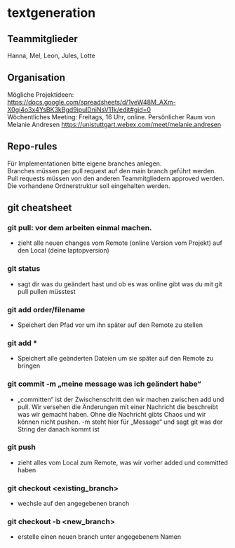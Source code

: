# textgeneration

## Teammitglieder
Hanna, Mel, Leon, Jules, Lotte

## Organisation
Mögliche Projektideen: https://docs.google.com/spreadsheets/d/1veW48M_AXm-X0gi4o3x4YsBK3kBgd9ipulDniNsV11k/edit#gid=0 \
Wöchentliches Meeting: Freitags, 16 Uhr, online.
Persönlicher Raum von Melanie Andresen
https://unistuttgart.webex.com/meet/melanie.andresen

## Repo-rules
Für Implementationen bitte eigene branches anlegen. \
Branches müssen per pull request auf den main branch geführt werden. \
Pull requests müssen von den anderen Teammitgliedern approved werden. \
Die vorhandene Ordnerstruktur soll eingehalten werden. 

## git cheatsheet
### git pull: vor dem arbeiten einmal machen. 
- zieht alle neuen changes vom Remote (online Version vom Projekt) auf den Local (deine laptopversion) 

### git status 
- sagt dir was du geändert hast und ob es was online gibt was du mit git pull pullen müsstest 

### git add order/filename
- Speichert den Pfad vor um ihn später auf den Remote zu stellen 

### git add *
- Speichert alle geänderten Dateien um sie später auf den Remote zu bringen 

### git commit -m „meine message was ich geändert habe“ 
- „committen“ ist der Zwischenschritt den wir machen zwischen add und pull. Wir versehen die Änderungen mit einer Nachricht die beschreibt was wir gemacht  haben. Ohne die Nachricht gibts Chaos und wir können nicht pushen. -m steht hier für „Message“ und sagt git was der String der danach kommt ist

### git push
- zieht alles vom Local zum Remote, was wir vorher added und committed haben

### git checkout <existing_branch>
- wechsle auf den angegebenen branch

### git checkout -b <new_branch>
- erstelle einen neuen branch unter angegebenem Namen
